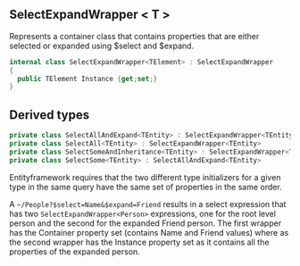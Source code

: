 ## SelectExpandWrapper < T >

Represents a container class that contains properties that are either selected or expanded using $select and $expand.
```C#
internal class SelectExpandWrapper<TElement> : SelectExpandWrapper
{
  public TElement Instance {get;set;}
}
```

## Derived types

```C#
private class SelectAllAndExpand<TEntity> : SelectExpandWrapper<TEntity>
private class SelectAll<TEntity> : SelectExpandWrapper<TEntity>
private class SelectSomeAndInheritance<TEntity> : SelectExpandWrapper<TEntity>
private class SelectSome<TEntity> : SelectAllAndExpand<TEntity>
```

Entityframework requires that the two different type initializers for a given type in the same query have the same set of properties in the same order.

A `~/People?$select=Name&$expand=Friend` results in a select expression that has two `SelectExpandWrapper<Person>` expressions,
one for the root level person and the second for the expanded Friend person.
The first wrapper has the Container property set (contains Name and Friend values) where as the second wrapper
has the Instance property set as it contains all the properties of the expanded person.
